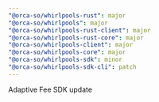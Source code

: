 ```yaml
---
"@orca-so/whirlpools-rust": major
"@orca-so/whirlpools": major
"@orca-so/whirlpools-rust-client": major
"@orca-so/whirlpools-rust-core": major
"@orca-so/whirlpools-client": major
"@orca-so/whirlpools-core": major
"@orca-so/whirlpools-sdk": minor
"@orca-so/whirlpools-sdk-cli": patch
---
```


Adaptive Fee SDK update
